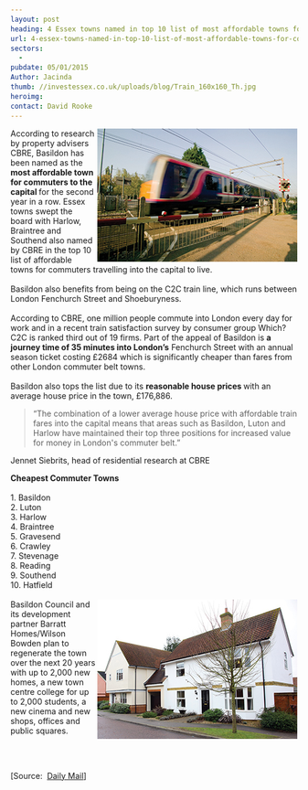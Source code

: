 ```yaml
---
layout: post
heading: 4 Essex towns named in top 10 list of most affordable towns for commuters to London
url: 4-essex-towns-named-in-top-10-list-of-most-affordable-towns-for-commuters-to-london
sectors:
  -  
pubdate: 05/01/2015
Author: Jacinda
thumb: //investessex.co.uk/uploads/blog/Train_160x160_Th.jpg
heroimg: 
contact: David Rooke
---
```

<p><img alt='Basildon the most affordable town for commuters to the capital' src='../uploads/blog/Train_350px.jpg' style='float:right; height:233px; margin-left:2px; margin-right:2px; width:350px'/>According to research by property advisers CBRE, Basildon has been named as the <strong>most affordable town for commuters to the capital </strong>for the second year in a row. Essex towns swept the board with Harlow, Braintree and Southend also named by CBRE in the top 10 list of affordable towns for commuters travelling into the capital to live.<br/><br/>Basildon also benefits from being on the C2C train line, which runs between London Fenchurch Street and Shoeburyness.<br/><br/>According to CBRE, one million people commute into London every day for work and in a recent train satisfaction survey by consumer group Which? C2C is ranked third out of 19 firms. Part of the appeal of Basildon is <strong>a journey time of 35 minutes into London’s</strong> Fenchurch Street with an annual season ticket costing £2684 which is significantly cheaper than fares from other London commuter belt towns.<br/><br/>Basildon also tops the list due to its <strong>reasonable house prices </strong>with an average house price in the town, £176,886.</p><blockquote><p>“The combination of a lower average house price with affordable train fares into the capital means that areas such as Basildon, Luton and Harlow have maintained their top three positions for increased value for money in London's commuter belt.”</p></blockquote><p>Jennet Siebrits, head of residential research at CBRE</p><p><strong>Cheapest Commuter Towns</strong><br/><br/>1. Basildon<br/>2. Luton<br/>3. Harlow<br/>4. Braintree<br/>5. Gravesend<br/>6. Crawley<br/>7. Stevenage<br/>8. Reading<br/>9. Southend<br/>10. Hatfield<br/><br/><img alt='Basildon tops the list of reasonable house prices' src='../uploads/blog/IE294_350px.jpg' style='float:right; height:244px; margin-left:2px; margin-right:2px; width:350px'/>Basildon Council and its development partner Barratt Homes/Wilson Bowden plan to regenerate the town over the next 20 years with up to 2,000 new homes, a new town centre college for up to 2,000 students, a new cinema and new shops, offices and public squares.</p><p> </p><p><br/>[Source:  <a href='http://www.thisismoney.co.uk/money/mortgageshome/article-2897047/Essex-town-Basildon-named-affordable-London-commuter-base.html#ixzz3OJp7h3Sm'>Daily Mail</a>]</p>